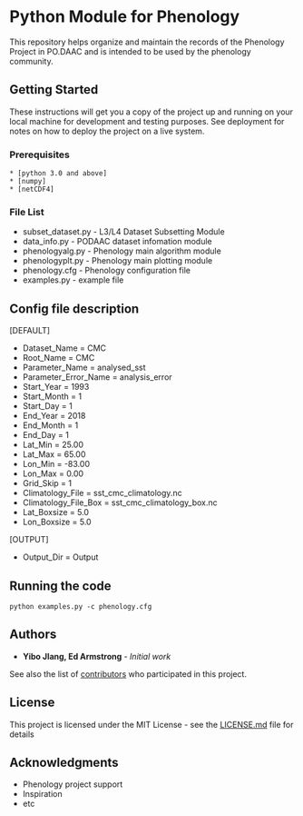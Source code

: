 # Python Module for Phenology

This repository helps organize and maintain the records of the Phenology Project in PO.DAAC and is intended to be used by the phenology community.

## Getting Started

These instructions will get you a copy of the project up and running on your local machine for development and testing purposes. See deployment for notes on how to deploy the project on a live system.

### Prerequisites

```
* [python 3.0 and above]
* [numpy]
* [netCDF4]
```

### File List

* subset_dataset.py - L3/L4 Dataset Subsetting Module
* data_info.py - PODAAC dataset infomation module
* phenologyalg.py - Phenology main algorithm module
* phenologyplt.py - Phenology main plotting module
* phenology.cfg - Phenology configuration file
* examples.py - example file

## Config file description

[DEFAULT]
* Dataset_Name = CMC
* Root_Name = CMC
* Parameter_Name = analysed_sst
* Parameter_Error_Name = analysis_error
* Start_Year    = 1993
* Start_Month    = 1
* Start_Day     = 1
* End_Year      = 2018
* End_Month    = 1
* End_Day       = 1
* Lat_Min       =  25.00
* Lat_Max       =  65.00
* Lon_Min       = -83.00
* Lon_Max       =   0.00
* Grid_Skip     = 1
* Climatology_File = sst_cmc_climatology.nc
* Climatology_File_Box = sst_cmc_climatology_box.nc
* Lat_Boxsize = 5.0
* Lon_Boxsize = 5.0

[OUTPUT]
* Output_Dir = Output 

## Running the code

```
python examples.py -c phenology.cfg
```

## Authors

* **Yibo JIang, Ed Armstrong** - *Initial work*

See also the list of [contributors](https://github.com/your/project/contributors) who participated in this project.

## License

This project is licensed under the MIT License - see the [LICENSE.md](LICENSE.md) file for details

## Acknowledgments

* Phenology project support
* Inspiration
* etc

